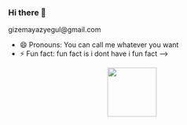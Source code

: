 ### Hi there 👋

<!--
**gizemayegul/gizemayegul** is a ✨ _special_ ✨ repository because its `README.md` (this file) appears on your GitHub profile.

Here are some ideas to get you started:

- 🔭 I’m currently working on ...
- 🌱 I’m currently learning ...
- 👯 I’m looking to collaborate on ...
- 🤔 I’m looking for help with ...
- 💬 Ask me about ...
- 📫 How to reach me: send me an email ---> gizemayazyegul@gmail.com
- 😄 Pronouns: You can call me whatever you want
- ⚡ Fun fact: fun fact is i dont have i fun fact
-->
<div id="header" align="center">
  <img src="https://media.giphy.com/media/2IudUHdI075HL02Pkk/giphy.gif" width="100"/>
</div>
